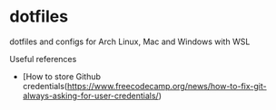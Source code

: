 # dotfiles
dotfiles and configs for Arch Linux, Mac and Windows with WSL
  
Useful references  
- [How to store Github credentials(https://www.freecodecamp.org/news/how-to-fix-git-always-asking-for-user-credentials/)
